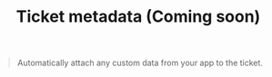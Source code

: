 ﻿---
id: ticket-metadata
title: Ticket metadata (Coming soon)
---

>Automatically attach any custom data from your app to the ticket.

